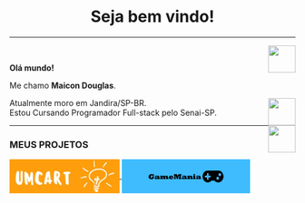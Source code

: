 <h1 align="center"> Seja bem vindo! </h1>
<hr />
<a href="https://github.com/maaicondgl" target="_blank">
  <img align="right" src="https://cdn.iconscout.com/icon/free/png-256/github-108-438008.png" width="48px" height="48px">
</a><br />
<p align="left" > 
  <b>Olá mundo!</b>
</p>
<p align="left" >
Me chamo <b>Maicon Douglas</b>.
</p>
<a href="https://www.youtube.com/channel/UCOg5uRdyBE2ieU7Fp5wwNuQ" target="_blank">
  <img align="right" src="https://i.ibb.co/kSWhXVq/youtube.png" width="48px" height="48px">
</a>
<p align="left" >
Atualmente moro em Jandira/SP-BR.<br />
Estou Cursando Programador Full-stack pelo Senai-SP.
</p>
<a href="https://www.linkedin.com/in/maicon-douglas-a259a4215/" target="_blank">
  <img align="right" src="https://i.ibb.co/Kx2GSrT/linkedin.png" width="48px" height="48px">
</a>
<hr />
<h3> MEUS PROJETOS</h3>
  <a href="https://maaicondgl.github.io/UmCart/" target="_blank">
  <img align="center" src="https://github.com/maaicondgl/maaicondgl/blob/main/umcart-logo.png" width"100px" height="60px">
</a>

  <a href="https://maaicondgl.github.io/GameManiaPages/index.html" target="_blank">
  <img align="center" src="https://github.com/maaicondgl/maaicondgl/blob/main/gamegithub.png" width"100px"  height="60px">
</a>



